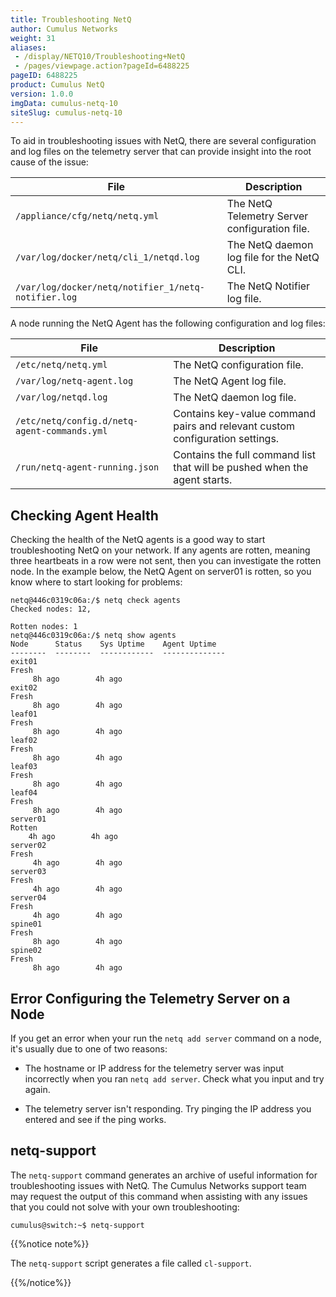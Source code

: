 ```yaml
---
title: Troubleshooting NetQ
author: Cumulus Networks
weight: 31
aliases:
 - /display/NETQ10/Troubleshooting+NetQ
 - /pages/viewpage.action?pageId=6488225
pageID: 6488225
product: Cumulus NetQ
version: 1.0.0
imgData: cumulus-netq-10
siteSlug: cumulus-netq-10
---
```

To aid in troubleshooting issues with NetQ, there are several
configuration and log files on the telemetry server that can provide
insight into the root cause of the issue:

| File                                                | Description                                   |
| --------------------------------------------------- | --------------------------------------------- |
| `/appliance/cfg/netq/netq.yml`                      | The NetQ Telemetry Server configuration file. |
| `/var/log/docker/netq/cli_1/netqd.log`              | The NetQ daemon log file for the NetQ CLI.    |
| `/var/log/docker/netq/notifier_1/netq-notifier.log` | The NetQ Notifier log file.                   |

A node running the NetQ Agent has the following configuration and log
files:

| File                                         | Description                                                                  |
| -------------------------------------------- | ---------------------------------------------------------------------------- |
| `/etc/netq/netq.yml`                         | The NetQ configuration file.                                                 |
| `/var/log/netq-agent.log`                    | The NetQ Agent log file.                                                     |
| `/var/log/netqd.log`                         | The NetQ daemon log file.                                                    |
| `/etc/netq/config.d/netq-agent-commands.yml` | Contains key-value command pairs and relevant custom configuration settings. |
| `/run/netq-agent-running.json`               | Contains the full command list that will be pushed when the agent starts.    |

## Checking Agent Health</span>

Checking the health of the NetQ agents is a good way to start
troubleshooting NetQ on your network. If any agents are rotten, meaning
three heartbeats in a row were not sent, then you can investigate the
rotten node. In the example below, the NetQ Agent on server01 is rotten,
so you know where to start looking for problems:

<div class="confbox panel">

<div class="panel-content">

    netq@446c0319c06a:/$ netq check agents     
    Checked nodes: 12,    
         
    Rotten nodes: 1    
    netq@446c0319c06a:/$ netq show agents 
    Node      Status    Sys Uptime    Agent Uptime
    --------  --------  ------------  --------------
    exit01        
    Fresh    
         8h ago        4h ago
    exit02        
    Fresh    
         8h ago        4h ago
    leaf01        
    Fresh    
         8h ago        4h ago
    leaf02        
    Fresh    
         8h ago        4h ago
    leaf03        
    Fresh    
         8h ago        4h ago
    leaf04        
    Fresh    
         8h ago        4h ago
    server01      
    Rotten    
        4h ago        4h ago
    server02      
    Fresh    
         4h ago        4h ago
    server03      
    Fresh    
         4h ago        4h ago
    server04      
    Fresh    
         4h ago        4h ago
    spine01       
    Fresh    
         8h ago        4h ago
    spine02       
    Fresh    
         8h ago        4h ago

</div>

</div>

## Error Configuring the Telemetry Server on a Node</span>

If you get an error when your run the `netq add server` command on a
node, it's usually due to one of two reasons:

  - The hostname or IP address for the telemetry server was input
    incorrectly when you ran `netq add server`. Check what you input and
    try again.

  - The telemetry server isn't responding. Try pinging the IP address
    you entered and see if the ping works.

## netq-support</span>

The `netq-support` command generates an archive of useful information
for troubleshooting issues with NetQ. The Cumulus Networks support team
may request the output of this command when assisting with any issues
that you could not solve with your own troubleshooting:

    cumulus@switch:~$ netq-support

{{%notice note%}}

The `netq-support` script generates a file called `cl-support`.

{{%/notice%}}


<script src="js/lunr.js"></script>

<script src="js/lunr-extras.js"></script>

<script src="assets/js/scroll-search.js"></script>
